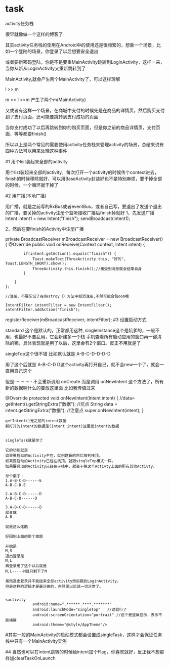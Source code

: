 # task
activity任务栈

很早就像做一个这样的博客了

其实activity任务栈的使用在Android中的使用还是很频繁的，想象一个场景，比如一个登陆的场景，你登录了以后想要安全退出

或者要新密码登陆，你是不是要重MainActivity跳转到LoginActivity，这样一来，当你从新从LoginActivity又重新跳转到了

MainActivity,就会产生两个MainActivity了，可以这样理解

l >> m

m >> l >>m  产生了两个m(MainActivity)

又或者有这样一个场景，在商城中支付的时候先是在商品的详情页，然后购买支付到了支付页面，还可能要跳转到支付成功的页面

当你支付成功了以后再跳转到你的购买页面，但是你之前的商品详情页，支付页面，等等都要finish()

所以以上是两个常见的需要使用activity任务栈来管理activity的场景，总结来说有四种方法可以用来处理这种事件

#1  用个list装起来全部的activity

用个list装起来全部的activity，每次打开一个activity的时候传个context进去，finish的时候移除就好，可以用BaseActivity封装好也不是特别麻烦，要干掉全部的时候，一个循环就干掉了

#2 用广播(本地广播)

用广播，就是之前写的RxBus或者eventBus，或者自己写，要退出了发送个退出的广播，要关掉的activity注册个监听接收广播后finish掉就好
1，先发送广播
 Intent  intent1 = new Intent("finish");
    sendBroadcast(intent1);

2，然后在要finish的Activity中注册广播

 private BroadcastReceiver mBroadcastReceiver = new BroadcastReceiver() {
        @Override
        public void onReceive(Context context, Intent intent) {

            if(intent.getAction().equals("finish")) {
                Toast.makeText(ThreeActivity.this, "好的", Toast.LENGTH_SHORT).show();
                ThreeActivity.this.finish();//接受到消息就会结束自身
            }

        }
    };

    //注册，不要忘记了在destroy（）方法中取消注册,不然可能会包oom哦

    IntentFilter intentFilter = new IntentFilter();
    intentFilter.addAction("finish");
   registerReceiver(mBroadcastReceiver, intentFilter);
#3 设置启动方式

standard 这个是默认的，正常都用这种,
singleInstance这个是坑爹的，一般不用，也最好不要乱用，它会新建多一个栈
手机查看所有启动应用的窗口再一键清除的嘛，具体表现就是用了以后，这里会有2个窗口。反正不用就是了

singleTop这个很不错
比如默认就是
A-B-C-D-D-D-D

用了这个后就是
A-B-C-D
D这个activity再打开自己，就不会new一个了，就会一直用自己这个

但是··············
不会重新调用
onCreate
而是调用
onNewIntent
这个方法了，所有新的数据啊什么的要放这里面
比如我传值过来


 @Override
    protected void onNewIntent(Intent intent) {
        //data= getIntent().getStringExtra("数据");    //坑点
        String data = intent.getStringExtra("数据");  //注意点
        super.onNewIntent(intent);
    }


    getIntent()是之前的intent数据
    新打开的intent的数据是(Intent intent)这里面intent的数据


    singleTask就是你了

    它的功能就是
    如果要启动的Activity不在，就创建新的然后放到栈顶。
    如果要启动的Activity已经在栈顶，就跟singleTop模式一样。
    如果要启动的Activity已经在于栈中，就会干掉这个Activty上面的所有其他Activty。

    举个栗子：
    1.A-B-C-D------E
    A-B-C-D-E

    2.A-B-C-D------D
    A-B-C-D------D

    3.A-B-C-D------B
    就变成
    A-B

    就是这么炫酷

    好回到上面的那个难题

    开始是
    M,S
    退出登录是
    M,L
    再登录用了这个以后就是
    M,L-----M就只剩下了M

    虽然退出登录并不能结束全部activity然后跳到LoginActivity，
    但是这样的逻辑才是最正确的，再登录以后就一切正常了。


    <activity
                android:name=".******.****.*******"
                android:launchMode="singleTop"   //这就行了
                android:screenOrientation="portrait" //这个是竖屏显示，表示不能横屏
                android:theme="@style/AppTheme"/>


#其实一般的MainActivity的启动模式都会设置成singleTask，这样才会保证任务栈中只有一个MainActivity实例



#4 当然也可以在intent跳转的时候给intent加个Flag，你喜欢就好，反正我不想那样加clearTaskOnLaunch